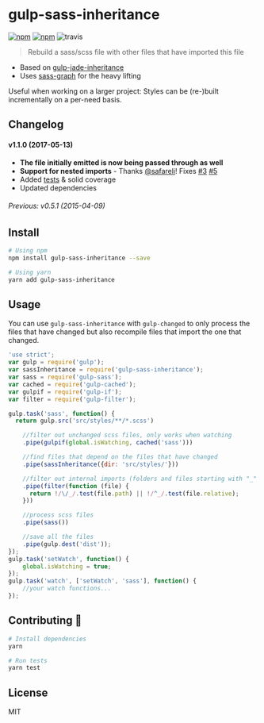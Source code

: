 # gulp-sass-inheritance

[![npm](https://img.shields.io/npm/v/gulp-sass-inheritance.svg)]([![npm](https://img.shields.io/npm/dm/gulp-sass-inheritance.svg)](https://www.npmjs.com/package/gulp-sass-inheritance)) [![npm](https://img.shields.io/npm/dm/gulp-sass-inheritance.svg)](https://www.npmjs.com/package/gulp-sass-inheritance) ![travis](https://api.travis-ci.org/berstend/gulp-sass-inheritance.svg?branch=master)


> Rebuild a sass/scss file with other files that have imported this file

* Based on [gulp-jade-inheritance](https://github.com/juanfran/gulp-jade-inheritance)
* Uses [sass-graph](https://github.com/xzyfer/sass-graph) for the heavy lifting

Useful when working on a larger project: Styles can be (re-)built incrementally on a per-need basis.


## Changelog


#### v1.1.0 (2017-05-13)

* **The file initially emitted is now being passed through as well**
* **Support for nested imports** - Thanks [@safareli](https://github.com/safareli)! Fixes [#3](https://github.com/berstend/gulp-sass-inheritance/issues/3) [#5](https://github.com/berstend/gulp-sass-inheritance/issues/5)
* Added [tests](./test) & solid coverage
* Updated dependencies


###### Previous: v0.5.1 (2015-04-09)



## Install

```bash
# Using npm
npm install gulp-sass-inheritance --save

# Using yarn
yarn add gulp-sass-inheritance
```




## Usage

You can use `gulp-sass-inheritance` with `gulp-changed` to only process the files that have changed but also recompile files that import the one that changed.

```js
'use strict';
var gulp = require('gulp');
var sassInheritance = require('gulp-sass-inheritance');
var sass = require('gulp-sass');
var cached = require('gulp-cached');
var gulpif = require('gulp-if');
var filter = require('gulp-filter');

gulp.task('sass', function() {
  return gulp.src('src/styles/**/*.scss')

    //filter out unchanged scss files, only works when watching
    .pipe(gulpif(global.isWatching, cached('sass')))

    //find files that depend on the files that have changed
    .pipe(sassInheritance({dir: 'src/styles/'}))

    //filter out internal imports (folders and files starting with "_" )
    .pipe(filter(function (file) {
      return !/\/_/.test(file.path) || !/^_/.test(file.relative);
    }))

    //process scss files
    .pipe(sass())

    //save all the files
    .pipe(gulp.dest('dist'));
});
gulp.task('setWatch', function() {
    global.isWatching = true;
});
gulp.task('watch', ['setWatch', 'sass'], function() {
    //your watch functions...
});
```


## Contributing :tada:
```bash
# Install dependencies
yarn

# Run tests
yarn test
```



## License

MIT
